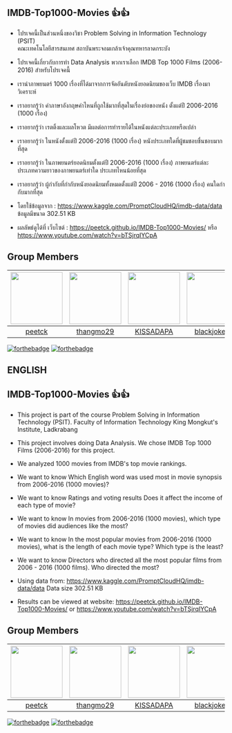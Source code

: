 ## IMDB-Top1000-Movies 👍👍
* โปรเจคนี้เป็นส่วนหนึ่งของวิชา Problem Solving in Information Technology (PSIT)  
คณะเทคโนโลยีสารสนเทศ สถาบันพระจอมเกล้าเจ้าคุณทหารลาดกระบัง

* โปรเจคนี้เกี่ยวกับการทํา Data Analysis พวกเราเลือก IMDB Top 1000 Films (2006-2016) สําหรับโปรเจคนี้

* เรานำภาพยนตร์ 1000 เรื่องที่ได้มาจากการจัดอันดับหนังยอดนิยมของเว็บ IMDB เรื่องมาวิเคราะห์

* เราอยากรู้ว่า คําภาษาอังกฤษคําไหนที่ถูกใช้มากที่สุดในเรื่องย่อของหนัง ตั้งแต่ปี 2006-2016 (1000 เรื่อง)

* เราอยากรู้ว่า เรตติ้งและผลโหวต มีผลต่อการทํารายได้ในหนังแต่ละประเภทหรือเปล่า

* เราอยากรู้ว่า ในหนังตั้งแต่ปี 2006-2016 (1000 เรื่อง) หนังประเภทใดที่ผู้ชมชอบชื่นชอบมากที่สุด

* เราอยากรู้ว่า ในภาพยนตร์ยอดนิยมตั้งแต่ปี 2006-2016 (1000 เรื่อง) ภาพยนตร์แต่ละประเภทความยาวของภาพยนตร์เท่าใด ประเภทไหนน้อยที่สุด

* เราอยากรู้ว่า ผู้กํากับที่กํากับหนังยอดนิยมทั้งหมดตั้งแต่ปี 2006 - 2016 (1000 เรื่อง) คนใดกํากับมากที่สุด

* โดยใช้ข้อมูลจาก : https://www.kaggle.com/PromptCloudHQ/imdb-data/data ข้อมูลมีขนาด 302.51 KB

* ผลลัพธ์ดูได้ที่ เว็บไซต์ : https://peetck.github.io/IMDB-Top1000-Movies/ หรือ https://www.youtube.com/watch?v=bTSjrqIYCpA
           
## Group Members
 |<img src="https://avatars1.githubusercontent.com/u/42176460?s=460&v=4" width="120px" height="120px">|<img src="docs/assets/team/04.jpg" width="120px" height="120px">|<img src="docs/assets/team/03.jpg" width="120px" height="120px">|<img src="docs/assets/team/02.jpg" width="120px" height="120px">|
|:---:|:---:|:---:|:---:|
|[peetck](https://github.com/peetck)|[thangmo29](https://github.com/thangmo29)|[KISSADAPA](https://github.com/KISSADAPA)|[blackjokerr](https://github.com/blackjokerrr)|ศรัณย์<br>ยันตะบุษย์|วรภัทร<br>ภัทรเมธาวรกุล|กฤษฎาภา<br>ง่วนจร|ศิรวิทย์<br>ยอดจิตร|


[![forthebadge](https://forthebadge.com/images/badges/made-with-python.svg)](https://forthebadge.com)
[![forthebadge](https://forthebadge.com/images/badges/built-with-love.svg)](https://forthebadge.com)



## ENGLISH  ##

## IMDB-Top1000-Movies 👍👍
* This project is part of the course Problem Solving in Information Technology (PSIT).
Faculty of Information Technology King Mongkut's Institute, Ladkrabang

* This project involves doing Data Analysis. We chose IMDB Top 1000 Films (2006-2016) for this project.

* We analyzed 1000 movies from IMDB's top movie rankings.

* We want to know Which English word was used most in movie synopsis from 2006-2016 (1000 movies)?

* We want to know Ratings and voting results Does it affect the income of each type of movie?

* We want to know In movies from 2006-2016 (1000 movies), which type of movies did audiences like the most?

* We want to know In the most popular movies from 2006-2016 (1000 movies), what is the length of each movie type? Which type is the least?

* We want to know Directors who directed all the most popular films from 2006 - 2016 (1000 films). Who directed the most?

* Using data from: https://www.kaggle.com/PromptCloudHQ/imdb-data/data Data size 302.51 KB

* Results can be viewed at website: https://peetck.github.io/IMDB-Top1000-Movies/ or https://www.youtube.com/watch?v=bTSjrqIYCpA
           
## Group Members
  |<img src="https://avatars1.githubusercontent.com/u/42176460?s=460&v=4" width="120px" height="120px">|<img src="docs/assets/team/04 .jpg" width="120px" height="120px">|<img src="docs/assets/team/03.jpg" width="120px" height="120px">|<img src="docs/assets /team/02.jpg" width="120px" height="120px">|
|:---:|:---:|:---:|:---:|
|[peetck](https://github.com/peetck)|[thangmo29](https://github.com/thangmo29)|[KISSADAPA](https://github.com/KISSADAPA)|[blackjokerr]( https://github.com/blackjokerrr)|Saran<br>Yantabut|Woraphat<br>Phattharamethawarakul|Kritsadapa<br>Nguanjarn|Sirawit<br>Yodjit|


[![forthebadge](https://forthebadge.com/images/badges/made-with-python.svg)](https://forthebadge.com)
[![forthebadge](https://forthebadge.com/images/badges/built-with-love.svg)](https://forthebadge.com)

